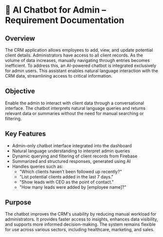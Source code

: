 # 📄 AI Chatbot for Admin – Requirement Documentation

## Overview  
The CRM application allows employees to add, view, and update potential client details. Administrators have access to all client records. As the volume of data increases, manually navigating through entries becomes inefficient. To address this, an AI-powered chatbot is integrated exclusively for admin users. This assistant enables natural language interaction with the CRM data, streamlining access to critical information.

## Objective  
Enable the admin to interact with client data through a conversational interface. The chatbot interprets natural language queries and returns relevant data or summaries without the need for manual searching or filtering.

## Key Features  
- Admin-only chatbot interface integrated into the dashboard  
- Natural language understanding to interpret admin queries  
- Dynamic querying and filtering of client records from Firebase  
- Summarized and structured responses, generated using AI  
- Handles queries such as:  
  - "Which clients haven’t been followed up recently?"  
  - "List potential clients added in the last 7 days."  
  - "Show leads with CEO as the point of contact."  
  - "How many leads were added by [employee name]?"

## Purpose  
The chatbot improves the CRM's usability by reducing manual workload for administrators. It provides faster access to insights, enhances data visibility, and supports more informed decision-making. The system remains flexible for use across various sectors, including healthcare, marketing, and sales.

